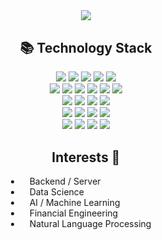 <!--![header](https://capsule-render.vercel.app/api?type=transparent&color=84C5DC&height=70&section=header&text=def%20__init__(self):&fontSize=40&fontColor=84C5DC)-->

<div align="center">
    <img src="https://capsule-render.vercel.app/api?type=rect&color=9be1f4&height=150&section=header&text=Hello,%20world!&fontSize=48&fontColor=ffffff">
</div>

<!--# education()-->
<!--- Currently majoring in Computer Science and Engineering-->


<h2 align="center" style="margin-top: 30px"> 📚 Technology Stack </h2>

<div align="center">
    <img src="https://img.shields.io/badge/Python-3670A0?style=for-the-badge&logo=Python&logoColor=white">
    <img src="https://img.shields.io/badge/c-%2300599C.svg?style=for-the-badge&logo=c&logoColor=white">
    <img src="https://img.shields.io/badge/C++-00599C?style=for-the-badge&logo=C%2B%2B&logoColor=white">
    <img src="https://img.shields.io/badge/javascript-%23323330.svg?style=for-the-badge&logo=javascript&logoColor=%23F7DF1E">
    <img src="https://img.shields.io/badge/java-%23ED8B00.svg?style=for-the-badge&logo=openjdk&logoColor=white"> 
    </div>

<div align="center">
    <img src="https://img.shields.io/badge/Go-00ADD8?style=for-the-badge&logo=Go&logoColor=white">
    <img src="https://img.shields.io/badge/Dart-0175C2?style=for-the-badge&logo=Dart&logoColor=white">
    <!--<img src="https://img.shields.io/badge/r-%23276DC3.svg?style=for-the-badge&logo=r&logoColor=white">-->
    <img src="https://img.shields.io/badge/html5-E34F26?style=for-the-badge&logo=html5&logoColor=white"> 
    <img src="https://img.shields.io/badge/css-%231572B6.svg?style=for-the-badge&logo=css3&logoColor=white">
    <img src="https://img.shields.io/badge/jupyter-%23FA0F00.svg?style=for-the-badge&logo=jupyter&logoColor=white">
    <img src="https://img.shields.io/badge/markdown-%23000000.svg?style=for-the-badge&logo=markdown&logoColor=white">
</div>

<div  align= "center"> 
    <img src="https://img.shields.io/badge/Node.js-6DA55F?style=for-the-badge&logo=Node.js&logoColor=white">
    <img src="https://img.shields.io/badge/express.js-%23404d59.svg?style=for-the-badge&logo=express&logoColor=%2361DAFB">
    <img src="https://img.shields.io/badge/Flutter-02569B?style=for-the-badge&logo=Flutter&logoColor=white">
    <img src="https://img.shields.io/badge/springboot-6DB33F?style=for-the-badge&logo=springboot&logoColor=white">
</div>

<div  align= "center">
    <img src="https://img.shields.io/badge/sqlite-%2307405e.svg?style=for-the-badge&logo=sqlite&logoColor=white">
    <img src="https://img.shields.io/badge/mysql-4479A1?style=for-the-badge&logo=mysql&logoColor=white">
    <img src="https://img.shields.io/badge/firebase-%23039BE5.svg?style=for-the-badge&logo=firebase">
    <img src="https://img.shields.io/badge/Django-092E20?style=for-the-badge&logo=Django&logoColor=white">
</div>

<div  align= "center"> 
    <img src="https://img.shields.io/badge/linux-FCC624?style=for-the-badge&logo=linux&logoColor=black">
    <img src="https://img.shields.io/badge/Ubuntu-E95420?style=for-the-badge&logo=ubuntu&logoColor=white">
    <img src="https://img.shields.io/badge/Linux%20Mint-87CF3E?style=for-the-badge&logo=Linux%20Mint&logoColor=white">
    <img src="https://img.shields.io/badge/pythonanywhere-%232F9FD7.svg?style=for-the-badge&logo=pythonanywhere&logoColor=151515">
    <!--<img src="https://img.shields.io/badge/github-181717?style=for-the-badge&logo=github&logoColor=white">-->
</div>

<!--<div  align= "center">-->
<!--    <img src="https://img.shields.io/badge/AWS-%23FF9900.svg?style=for-the-badge&logo=amazon-aws&logoColor=white">-->
<!--    <img src="https://img.shields.io/badge/azure-%230072C6.svg?style=for-the-badge&logo=microsoftazure&logoColor=white">-->
<!--    <img src="https://img.shields.io/badge/FastAPI-005571?style=for-the-badge&logo=fastapi">-->
<!--    <img src="https://img.shields.io/badge/bootstrap-7952B3?style=for-the-badge&logo=bootstrap&logoColor=white">-->
<!--    <img src="https://img.shields.io/badge/React-61DAFB?style=for-the-badge&logo=React&logoColor=white">-->
<!--    <img src="https://img.shields.io/badge/figma-%23F24E1E.svg?style=for-the-badge&logo=figma&logoColor=white">-->
<!--    <img src="https://img.shields.io/badge/postgres-%23316192.svg?style=for-the-badge&logo=postgresql&logoColor=white">-->
<!--    <img src="https://img.shields.io/badge/flask-%23000.svg?style=for-the-badge&logo=flask&logoColor=white">-->
<!--    <img src="https://img.shields.io/badge/NPM-%23CB3837.svg?style=for-the-badge&logo=npm&logoColor=white">-->
<!--    <img src="https://img.shields.io/badge/react_native-%2320232a.svg?style=for-the-badge&logo=react&logoColor=%2361DAFB">-->
<!--    <img src="https://img.shields.io/badge/redux-%23593d88.svg?style=for-the-badge&logo=redux&logoColor=white">-->
<!--    <img src="https://img.shields.io/badge/spring-%236DB33F.svg?style=for-the-badge&logo=spring&logoColor=white">-->
<!--    <img src="https://img.shields.io/badge/vuejs-%2335495e.svg?style=for-the-badge&logo=vuedotjs&logoColor=%234FC08D">-->
<!--    <img src="https://img.shields.io/badge/android%20studio-346ac1?style=for-the-badge&logo=android%20studio&logoColor=white">-->
<!--    <img src="https://img.shields.io/badge/Eclipse-FE7A16.svg?style=for-the-badge&logo=Eclipse&logoColor=white">-->
<!--    <img src="https://img.shields.io/badge/RStudio-4285F4?style=for-the-badge&logo=rstudio&logoColor=white">-->
<!--    <img src="https://img.shields.io/badge/VIM-%2311AB00.svg?style=for-the-badge&logo=vim&logoColor=white">-->
<!--    <img src="https://img.shields.io/badge/kotlin-%237F52FF.svg?style=for-the-badge&logo=kotlin&logoColor=white">-->
<!--    <img src="https://img.shields.io/badge/rust-%23000000.svg?style=for-the-badge&logo=rust&logoColor=white">-->
<!--    <img src="https://img.shields.io/badge/swift-F54A2A?style=for-the-badge&logo=swift&logoColor=white">-->
<!--    <img src="https://img.shields.io/badge/typescript-%23007ACC.svg?style=for-the-badge&logo=typescript&logoColor=white">-->
<!--    <img src="https://img.shields.io/badge/docker-%230db7ed.svg?style=for-the-badge&logo=docker&logoColor=white">-->
<!--    <img src="https://img.shields.io/badge/kubernetes-%23326ce5.svg?style=for-the-badge&logo=kubernetes&logoColor=white">-->
<!--</div>-->

<!--<p align="center" style="margin-top: 20px">-->
<!--  <img src="https://github-readme-stats.vercel.app/api/top-langs/?username=kmin1231&layout=compact&theme=catppuccin_latte&langs_count=8" />-->
<!--</p>-->


<div style="text-align: center;">
    <h2>Interests 👀</h2>
    <ul style="list-style-position: outside; padding: 0; margin: 0; display: inline-block; text-align: left;">
        <li style="margin: 0; padding-left: 1em;">Backend / Server</li>
        <li style="margin: 0; padding-left: 1em;">Data Science</li>
        <li style="margin: 0; padding-left: 1em;">AI / Machine Learning</li>
        <li style="margin: 0; padding-left: 1em;">Financial Engineering</li>
        <li style="margin: 0; padding-left: 1em;">Natural Language Processing</li>
    </ul>
</div>


<!--<div align= "center">-->
<!--    <img src="https://img.shields.io/badge/-tistory-blue?style=for-the-badge&color=61cae5&logo=FF5722&link=https://kmin1231.tistory.com" />-->
<!--    <img src="https://img.shields.io/badge/LinkedIn-0077B5?style=for-the-badge&logo=linkedin&logoColor=white&link=https://linkedin.com/in/kmin1231">-->
<!--</div>-->
